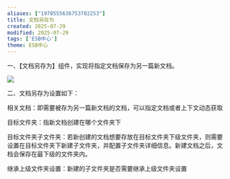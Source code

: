 ```yaml
---
aliases: ["1970555636753702253"]
title: 文档另存为
created: 2025-07-29
modified: 2025-07-29
tags: ['ESB中心']
theme: ESB中心
---
```


一、【文档另存为】组件，实现将指定文档保存为另一篇新文档。

![](https://myhelpdoc.oss-cn-heyuan.aliyuncs.com/mdimages/5c8d302b83e2ff8abc97e00843dc2ca1.jpg)

二、文档另存为设置如下：

相关文档：即需要被存为另一篇新文档的文档，可以指定文档或者上下文动态获取

目标文件夹：指新文档创建在哪个文件夹下

目标文件夹子文件夹：若新创建的文档想要存放在目标文件夹下级文件夹，则需要设置在目标文件夹下新建子文件夹，并配置子文件夹详细信息。新建文档之后，文档会保存在最下级的文件夹内。

继承上级文件夹设置：新建的子文件夹是否需要继承上级文件夹设置

